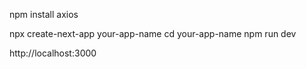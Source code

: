 npm install axios


npx create-next-app your-app-name
cd your-app-name
npm run dev

http://localhost:3000

